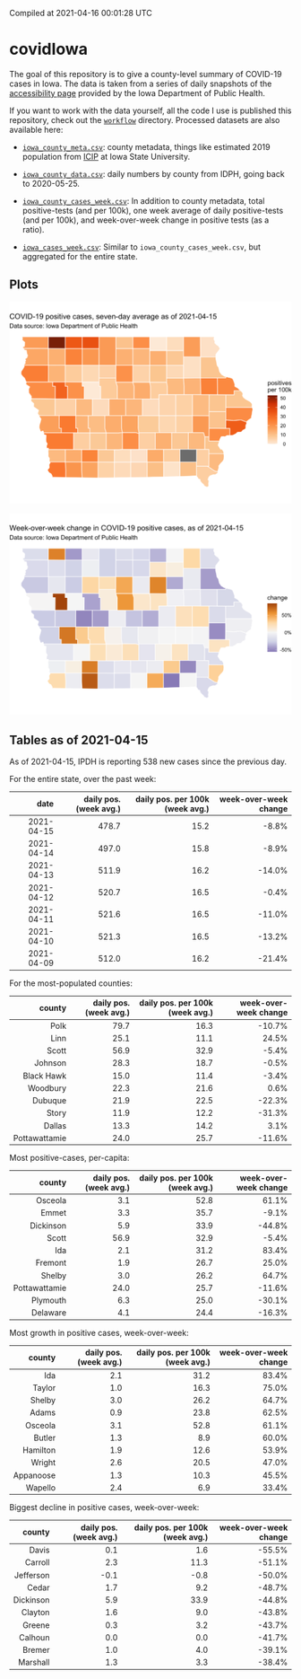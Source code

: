 Compiled at 2021-04-16 00:01:28 UTC

<!-- README.md is generated from README.Rmd. Please edit that file -->

# covidIowa

<!-- badges: start -->

<!-- badges: end -->

The goal of this repository is to give a county-level summary of
COVID-19 cases in Iowa. The data is taken from a series of daily
snapshots of the [accessibility
page](https://coronavirus.iowa.gov/pages/access) provided by the Iowa
Department of Public Health.

If you want to work with the data yourself, all the code I use is
published this repository, check out the [`workflow`](workflow)
directory. Processed datasets are also available here:

  - [`iowa_county_meta.csv`](https://raw.githubusercontent.com/ijlyttle/covidIowa/master/workflow/data/99-publish/iowa_county_meta.csv):
    county metadata, things like estimated 2019 population from
    [ICIP](https://www.icip.iastate.edu/tables/population/counties-estimates)
    at Iowa State University.

  - [`iowa_county_data.csv`](https://raw.githubusercontent.com/ijlyttle/covidIowa/master/workflow/data/99-publish/iowa_county_data.csv):
    daily numbers by county from IDPH, going back to 2020-05-25.

  - [`iowa_county_cases_week.csv`](https://raw.githubusercontent.com/ijlyttle/covidIowa/master/workflow/data/99-publish/iowa_county_data.csv):
    In addition to county metadata, total positive-tests (and per 100k),
    one week average of daily positive-tests (and per 100k), and
    week-over-week change in positive tests (as a ratio).

  - [`iowa_cases_week.csv`](https://raw.githubusercontent.com/ijlyttle/covidIowa/master/workflow/data/99-publish/iowa_cases_week.csv):
    Similar to `iowa_county_cases_week.csv`, but aggregated for the
    entire state.

## Plots

![](workflow/data/99-publish/iowa_cases.png)

![](workflow/data/99-publish/iowa_change.png)

## Tables as of 2021-04-15

As of 2021-04-15, IPDH is reporting 538 new cases since the previous
day.

For the entire state, over the past week:

|       date | daily pos. (week avg.) | daily pos. per 100k (week avg.) | week-over-week change |
| ---------: | ---------------------: | ------------------------------: | --------------------: |
| 2021-04-15 |                  478.7 |                            15.2 |                \-8.8% |
| 2021-04-14 |                  497.0 |                            15.8 |                \-8.9% |
| 2021-04-13 |                  511.9 |                            16.2 |               \-14.0% |
| 2021-04-12 |                  520.7 |                            16.5 |                \-0.4% |
| 2021-04-11 |                  521.6 |                            16.5 |               \-11.0% |
| 2021-04-10 |                  521.3 |                            16.5 |               \-13.2% |
| 2021-04-09 |                  512.0 |                            16.2 |               \-21.4% |

For the most-populated counties:

|        county | daily pos. (week avg.) | daily pos. per 100k (week avg.) | week-over-week change |
| ------------: | ---------------------: | ------------------------------: | --------------------: |
|          Polk |                   79.7 |                            16.3 |               \-10.7% |
|          Linn |                   25.1 |                            11.1 |                 24.5% |
|         Scott |                   56.9 |                            32.9 |                \-5.4% |
|       Johnson |                   28.3 |                            18.7 |                \-0.5% |
|    Black Hawk |                   15.0 |                            11.4 |                \-3.4% |
|      Woodbury |                   22.3 |                            21.6 |                  0.6% |
|       Dubuque |                   21.9 |                            22.5 |               \-22.3% |
|         Story |                   11.9 |                            12.2 |               \-31.3% |
|        Dallas |                   13.3 |                            14.2 |                  3.1% |
| Pottawattamie |                   24.0 |                            25.7 |               \-11.6% |

Most positive-cases, per-capita:

|        county | daily pos. (week avg.) | daily pos. per 100k (week avg.) | week-over-week change |
| ------------: | ---------------------: | ------------------------------: | --------------------: |
|       Osceola |                    3.1 |                            52.8 |                 61.1% |
|         Emmet |                    3.3 |                            35.7 |                \-9.1% |
|     Dickinson |                    5.9 |                            33.9 |               \-44.8% |
|         Scott |                   56.9 |                            32.9 |                \-5.4% |
|           Ida |                    2.1 |                            31.2 |                 83.4% |
|       Fremont |                    1.9 |                            26.7 |                 25.0% |
|        Shelby |                    3.0 |                            26.2 |                 64.7% |
| Pottawattamie |                   24.0 |                            25.7 |               \-11.6% |
|      Plymouth |                    6.3 |                            25.0 |               \-30.1% |
|      Delaware |                    4.1 |                            24.4 |               \-16.3% |

Most growth in positive cases, week-over-week:

|    county | daily pos. (week avg.) | daily pos. per 100k (week avg.) | week-over-week change |
| --------: | ---------------------: | ------------------------------: | --------------------: |
|       Ida |                    2.1 |                            31.2 |                 83.4% |
|    Taylor |                    1.0 |                            16.3 |                 75.0% |
|    Shelby |                    3.0 |                            26.2 |                 64.7% |
|     Adams |                    0.9 |                            23.8 |                 62.5% |
|   Osceola |                    3.1 |                            52.8 |                 61.1% |
|    Butler |                    1.3 |                             8.9 |                 60.0% |
|  Hamilton |                    1.9 |                            12.6 |                 53.9% |
|    Wright |                    2.6 |                            20.5 |                 47.0% |
| Appanoose |                    1.3 |                            10.3 |                 45.5% |
|   Wapello |                    2.4 |                             6.9 |                 33.4% |

Biggest decline in positive cases, week-over-week:

|    county | daily pos. (week avg.) | daily pos. per 100k (week avg.) | week-over-week change |
| --------: | ---------------------: | ------------------------------: | --------------------: |
|     Davis |                    0.1 |                             1.6 |               \-55.5% |
|   Carroll |                    2.3 |                            11.3 |               \-51.1% |
| Jefferson |                  \-0.1 |                           \-0.8 |               \-50.0% |
|     Cedar |                    1.7 |                             9.2 |               \-48.7% |
| Dickinson |                    5.9 |                            33.9 |               \-44.8% |
|   Clayton |                    1.6 |                             9.0 |               \-43.8% |
|    Greene |                    0.3 |                             3.2 |               \-43.7% |
|   Calhoun |                    0.0 |                             0.0 |               \-41.7% |
|    Bremer |                    1.0 |                             4.0 |               \-39.1% |
|  Marshall |                    1.3 |                             3.3 |               \-38.4% |
